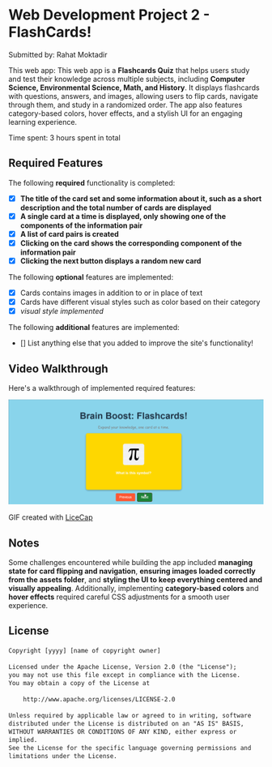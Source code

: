 # Web Development Project 2 - FlashCards!

Submitted by: Rahat Moktadir

This web app: This web app is a **Flashcards Quiz** that helps users study and test their knowledge across multiple subjects, including **Computer Science, Environmental Science, Math, and History**. It displays flashcards with questions, answers, and images, allowing users to flip cards, navigate through them, and study in a randomized order. The app also features category-based colors, hover effects, and a stylish UI for an engaging learning experience.

Time spent: 3 hours spent in total

## Required Features

The following **required** functionality is completed:

- [x] **The title of the card set and some information about it, such as a short description and the total number of cards are displayed**
- [x] **A single card at a time is displayed, only showing one of the components of the information pair**
- [x] **A list of card pairs is created**
- [x] **Clicking on the card shows the corresponding component of the information pair**
- [x] **Clicking the next button displays a random new card**

The following **optional** features are implemented:

- [x] Cards contains images in addition to or in place of text
- [x] Cards have different visual styles such as color based on their category
- [x] _visual style implemented_

The following **additional** features are implemented:

- [] List anything else that you added to improve the site's functionality!

## Video Walkthrough

Here's a walkthrough of implemented required features:

<img src='walkthrough.gif' title='Video Walkthrough' width='' alt='Video Walkthrough' />

GIF created with [LiceCap](https://www.cockos.com/licecap/)

## Notes

Some challenges encountered while building the app included **managing state for card flipping and navigation**, **ensuring images loaded correctly from the assets folder**, and **styling the UI to keep everything centered and visually appealing**. Additionally, implementing **category-based colors** and **hover effects** required careful CSS adjustments for a smooth user experience.

## License

    Copyright [yyyy] [name of copyright owner]

    Licensed under the Apache License, Version 2.0 (the "License");
    you may not use this file except in compliance with the License.
    You may obtain a copy of the License at

        http://www.apache.org/licenses/LICENSE-2.0

    Unless required by applicable law or agreed to in writing, software
    distributed under the License is distributed on an "AS IS" BASIS,
    WITHOUT WARRANTIES OR CONDITIONS OF ANY KIND, either express or implied.
    See the License for the specific language governing permissions and
    limitations under the License.
